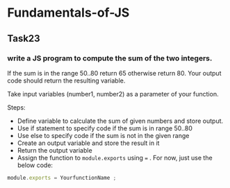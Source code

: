 # Fundamentals-of-JS
## Task23
### write a JS program to compute the sum of the two integers.

 If the sum is in the range 50..80 return 65 otherwise return 80. Your output code should return the resulting variable.

Take input variables (number1, number2) as a parameter of your function.

Steps:

- Define variable to calculate the sum of given numbers and store output.
- Use if statement to specify code if the sum is in range 50..80
- Use else to specify code if the sum is not in the given range
- Create an output variable and store the result in it
- Return the output variable
- Assign the function to `module.exports` using `=` . For now, just use the below code:

```js
module.exports = YourfunctionName ;
```
